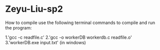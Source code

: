 # Zeyu-Liu-sp2
How to compile
use the following terminal commands to compile and run the program:

1.'gcc -c readfile.c'
2.'gcc -o workerDB workerdb.c readfile.o'
3.'workerDB.exe input.txt' (in windows)
